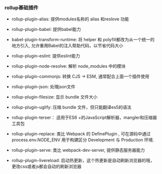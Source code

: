 ### rollup基础插件

- rollup-plugin-alias: 提供modules名称的 alias 和reslove 功能

- rollup-plugin-babel: 提供babel能力

- babel-plugin-transform-runtime: 将 helper 和 polyfill都改为从一个统一的地方引入, 允许重用Babel的注入帮助代码，以节省代码大小

- rollup-plugin-eslint: 提供eslint能力

- rollup-plugin-node-resolve: 解析 node_modules 中的模块

- rollup-plugin-commonjs: 转换 CJS -> ESM, 通常配合上面一个插件使用

- rollup-plugin-json: 处理json文件

- rollup-plugin-filesize: 显示 bundle 文件大小

- rollup-plugin-uglify: 压缩 bundle 文件，但只能翻译es5的语法

- rollup-plugin-terser： 适用于ES6 +的JavaScript解析器，mangler和压缩器工具包

- rollup-plugin-replace: 类比 Webpack 的 DefinePlugin , 可在源码中通过 process.env.NODE_ENV 用于构建区分 Development 与 Production 环境.

- rollup-plugin-serve: 类比 webpack-dev-server, 提供静态服务器能力

- rollup-plugin-livereload: 启动热更新，这个热更新是自动刷新浏览器的哦，更改css或者js都会自动的刷新浏览器